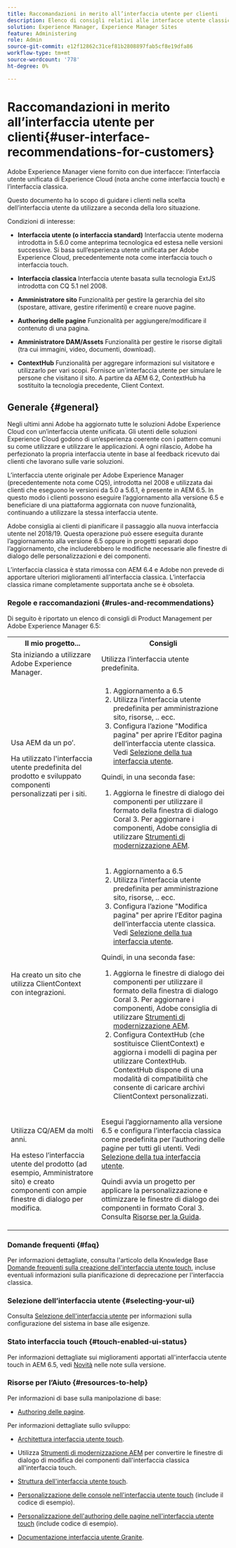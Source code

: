 ```yaml
---
title: Raccomandazioni in merito all’interfaccia utente per clienti
description: Elenco di consigli relativi alle interfacce utente classiche e ottimizzate per il tocco.
solution: Experience Manager, Experience Manager Sites
feature: Administering
role: Admin
source-git-commit: e12f12862c31cef81b2808897fab5cf8e19dfa86
workflow-type: tm+mt
source-wordcount: '778'
ht-degree: 0%

---
```


# Raccomandazioni in merito all’interfaccia utente per clienti{#user-interface-recommendations-for-customers}

Adobe Experience Manager viene fornito con due interfacce: l’interfaccia utente unificata di Experience Cloud (nota anche come interfaccia touch) e l’interfaccia classica.

Questo documento ha lo scopo di guidare i clienti nella scelta dell’interfaccia utente da utilizzare a seconda della loro situazione.

Condizioni di interesse:

* **Interfaccia utente (o interfaccia standard)**
Interfaccia utente moderna introdotta in 5.6.0 come anteprima tecnologica ed estesa nelle versioni successive. Si basa sull’esperienza utente unificata per Adobe Experience Cloud, precedentemente nota come interfaccia touch o interfaccia touch.

* **Interfaccia classica**
Interfaccia utente basata sulla tecnologia ExtJS introdotta con CQ 5.1 nel 2008.

* **Amministratore sito**
Funzionalità per gestire la gerarchia del sito (spostare, attivare, gestire riferimenti) e creare nuove pagine.

* **Authoring delle pagine**
Funzionalità per aggiungere/modificare il contenuto di una pagina.

* **Amministratore DAM/Assets**
Funzionalità per gestire le risorse digitali (tra cui immagini, video, documenti, download).

* **ContextHub**
Funzionalità per aggregare informazioni sul visitatore e utilizzarlo per vari scopi. Fornisce un&#39;interfaccia utente per simulare le persone che visitano il sito. A partire da AEM 6.2, ContextHub ha sostituito la tecnologia precedente, Client Context.

## Generale {#general}

Negli ultimi anni Adobe ha aggiornato tutte le soluzioni Adobe Experience Cloud con un’interfaccia utente unificata. Gli utenti delle soluzioni Experience Cloud godono di un’esperienza coerente con i pattern comuni su come utilizzare e utilizzare le applicazioni. A ogni rilascio, Adobe ha perfezionato la propria interfaccia utente in base al feedback ricevuto dai clienti che lavorano sulle varie soluzioni.

L’interfaccia utente originale per Adobe Experience Manager (precedentemente nota come CQ5), introdotta nel 2008 e utilizzata dai clienti che eseguono le versioni da 5.0 a 5.6.1, è presente in AEM 6.5. In questo modo i clienti possono eseguire l’aggiornamento alla versione 6.5 e beneficiare di una piattaforma aggiornata con nuove funzionalità, continuando a utilizzare la stessa interfaccia utente.

Adobe consiglia ai clienti di pianificare il passaggio alla nuova interfaccia utente nel 2018/19. Questa operazione può essere eseguita durante l’aggiornamento alla versione 6.5 oppure in progetti separati dopo l’aggiornamento, che includerebbero le modifiche necessarie alle finestre di dialogo delle personalizzazioni e dei componenti.

L’interfaccia classica è stata rimossa con AEM 6.4 e Adobe non prevede di apportare ulteriori miglioramenti all’interfaccia classica. L’interfaccia classica rimane completamente supportata anche se è obsoleta.

### Regole e raccomandazioni {#rules-and-recommendations}

Di seguito è riportato un elenco di consigli di Product Management per Adobe Experience Manager 6.5:

<table>
 <tbody>
  <tr>
   <th>Il mio progetto...</th>
   <th>Consigli</th>
  </tr>
  <tr>
   <td>Sta iniziando a utilizzare Adobe Experience Manager.</td>
   <td>Utilizza l’interfaccia utente predefinita.</td>
  </tr>
  <tr>
   <td><p>Usa AEM da un po’.</p> <p>Ha utilizzato l'interfaccia utente predefinita del prodotto e sviluppato componenti personalizzati per i siti.<br /> </p> </td>
   <td>
    <ol>
     <li>Aggiornamento a 6.5</li>
     <li>Utilizza l’interfaccia utente predefinita per amministrazione sito, risorse, .. ecc.<br /> </li>
     <li>Configura l’azione "Modifica pagina" per aprire l’Editor pagina dell’interfaccia utente classica. Vedi <a href="#selecting-your-ui">Selezione della tua interfaccia utente</a>.</li>
    </ol> <p>Quindi, in una seconda fase:</p>
    <ol>
     <li>Aggiorna le finestre di dialogo dei componenti per utilizzare il formato della finestra di dialogo Coral 3. Per aggiornare i componenti, Adobe consiglia di utilizzare <a href="/help/sites-developing/modernization-tools.md">Strumenti di modernizzazione AEM</a>.</li>
    </ol> </td>
  </tr>
  <tr>
   <td>Ha creato un sito che utilizza ClientContext con integrazioni.<br /> </td>
   <td>
    <ol>
     <li>Aggiornamento a 6.5</li>
     <li>Utilizza l’interfaccia utente predefinita per amministrazione sito, risorse, .. ecc.</li>
     <li>Configura l’azione "Modifica pagina" per aprire l’Editor pagina dell’interfaccia utente classica. Vedi <a href="#selecting-your-ui">Selezione della tua interfaccia utente</a>.</li>
    </ol> <p>Quindi, in una seconda fase:</p>
    <ol>
     <li>Aggiorna le finestre di dialogo dei componenti per utilizzare il formato della finestra di dialogo Coral 3. Per aggiornare i componenti, Adobe consiglia di utilizzare <a href="/help/sites-developing/modernization-tools.md">Strumenti di modernizzazione AEM</a>.</li>
     <li>Configura ContextHub (che sostituisce ClientContext) e aggiorna i modelli di pagina per utilizzare ContextHub. ContextHub dispone di una modalità di compatibilità che consente di caricare archivi ClientContext personalizzati.</li>
    </ol> </td>
  </tr>
  <tr>
   <td><p>Utilizza CQ/AEM da molti anni.</p> <p>Ha esteso l’interfaccia utente del prodotto (ad esempio, Amministratore sito) e creato componenti con ampie finestre di dialogo per modifica.</p> </td>
   <td><p>Esegui l’aggiornamento alla versione 6.5 e configura l’interfaccia classica come predefinita per l’authoring delle pagine per tutti gli utenti. Vedi <a href="#selecting-your-ui">Selezione della tua interfaccia utente</a>.</p> <p>Quindi avvia un progetto per applicare la personalizzazione e ottimizzare le finestre di dialogo dei componenti in formato Coral 3. Consulta <a href="#resources-to-help">Risorse per la Guida</a>.<br /> </p> </td>
  </tr>
 </tbody>
</table>

### Domande frequenti {#faq}

Per informazioni dettagliate, consulta l&#39;articolo della Knowledge Base [Domande frequenti sulla creazione dell&#39;interfaccia utente touch](https://helpx.adobe.com/experience-manager/kb/index/touchui_faq.html), incluse eventuali informazioni sulla pianificazione di deprecazione per l&#39;interfaccia classica.

### Selezione dell’interfaccia utente {#selecting-your-ui}

Consulta [Selezione dell&#39;interfaccia utente](/help/sites-authoring/select-ui.md) per informazioni sulla configurazione del sistema in base alle esigenze.

### Stato interfaccia touch {#touch-enabled-ui-status}

Per informazioni dettagliate sui miglioramenti apportati all&#39;interfaccia utente touch in AEM 6.5, vedi [Novità](/help/release-notes/release-notes.md#what-s-new) nelle note sulla versione.


### Risorse per l’Aiuto {#resources-to-help}

Per informazioni di base sulla manipolazione di base:

* [Authoring delle pagine](/help/sites-authoring/page-authoring.md).

Per informazioni dettagliate sullo sviluppo:

* [Architettura interfaccia utente touch](/help/sites-developing/touch-ui-concepts.md).
* Utilizza [Strumenti di modernizzazione AEM](/help/sites-developing/modernization-tools.md) per convertire le finestre di dialogo di modifica dei componenti dall&#39;interfaccia classica all&#39;interfaccia touch.

* [Struttura dell&#39;interfaccia utente touch](/help/sites-developing/touch-ui-structure.md).

* [Personalizzazione delle console nell&#39;interfaccia utente touch](/help/sites-developing/customizing-consoles-touch.md) (include il codice di esempio).

* [Personalizzazione dell&#39;authoring delle pagine nell&#39;interfaccia utente touch](/help/sites-developing/customizing-page-authoring-touch.md) (include codice di esempio).

* [Documentazione interfaccia utente Granite](https://developer.adobe.com/experience-manager/reference-materials/6-5/granite-ui/api/jcr_root/libs/granite/ui/index.html).
